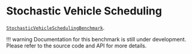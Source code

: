 # Stochastic Vehicle Scheduling

[`StochasticVehicleSchedulingBenchmark`](@ref).

!!! warning
    Documentation for this benchmark is still under development. Please refer to the source code and API for more details.
